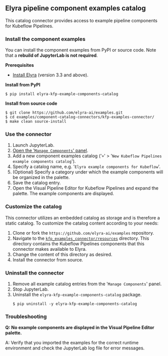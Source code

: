 ## Elyra pipeline component examples catalog

This catalog connector provides access to example pipeline components for Kubeflow Pipelines.

### Install the component examples

You can install the component examples from PyPI or source code. Note that a **rebuild of JupyterLab is not required**.

**Prerequisites**

- [Install Elyra](https://elyra.readthedocs.io/en/stable/getting_started/installation.html) (version 3.3 and above).

**Install from PyPI**

  ```
  $ pip install elyra-kfp-example-components-catalog
  ```

**Install from source code**

   ```
   $ git clone https://github.com/elyra-ai/examples.git
   $ cd examples/component-catalog-connectors/kfp-examples-connector/
   $ make clean source-install
   ```

### Use the connector

1. Launch JupyterLab.
1. [Open the '`Manage Components`' panel](
https://elyra.readthedocs.io/en/stable/user_guide/pipeline-components.html#managing-custom-components-using-the-jupyterlab-ui).
1. Add a new component examples catalog ('`+`' > '`New Kubeflow Pipelines example components catalog`').
1. Specify a catalog name, e.g. '`Elyra example components for Kubeflow`'.
1. (Optional) Specify a category under which the example components will be organized in the palette.
1. Save the catalog entry.
1. Open the Visual Pipeline Editor for Kubeflow Pipelines and expand the palette. The example components are displayed.

### Customize the catalog

This connector utilizes an embedded catalog as storage and is therefore a static catalog. To customize the catalog content according to your needs:

1. Clone or fork the `https://github.com/elyra-ai/examples` repository.
1. Navigate to the [`kfp_examples_connector/resources`](kfp_examples_connector/resources) directory. This directory contains the Kubeflow Pipelines components that this connector makes available to Elyra.
1. Change the content of this directory as desired.
1. Install the connector from source.

### Uninstall the connector

1. Remove all example catalog entries from the '`Manage Components`' panel.
1. Stop JupyterLab.
1. Uninstall the `elyra-kfp-example-components-catalog` package.
   ```
   $ pip uninstall -y elyra-kfp-example-components-catalog
   ```

### Troubleshooting

**Q: No example components are displayed in the Visual Pipeline Editor palette.**

A: Verify that you imported the examples for the correct runtime environment and check the JupyterLab log file for error messages.